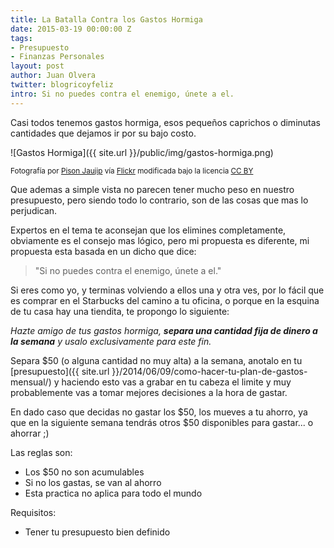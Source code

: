 ```yaml
---
title: La Batalla Contra los Gastos Hormiga
date: 2015-03-19 00:00:00 Z
tags:
- Presupuesto
- Finanzas Personales
layout: post
author: Juan Olvera
twitter: blogricoyfeliz
intro: Si no puedes contra el enemigo, únete a el.
---
```


Casi todos tenemos gastos hormiga, esos pequeños caprichos o diminutas cantidades que dejamos ir por su bajo costo. 

![Gastos Hormiga]({{ site.url }}/public/img/gastos-hormiga.png)

<small class="pic-credit">Fotografía por [Pison Jaujip](https://www.flickr.com/photos/pisonjaujip/) vía [Flickr](https://www.flickr.com/photos/pisonjaujip/6895645163/in/photolist-bvkZ4R-b6Z9bk-62aW4h-9Dvc1e-aUzrVc-84A7fp-bscNcP-ahXzva-5TCYYS-8vePi8-9KcrWz-5TyDR4-85mHic-b2hFmZ-6wutph-f4uzNt-c6RQvj-9g561x-8L5pXR-eawd5X-eaBSoS-35M5ek-aGhkwi-eZR3Rs-5MhqRk-4SF9NY-a9HW6f-ajYd8E-9g55Tr-5jx2b4-5W94r2-5rueY2-f4JReJ-9Y51BL-6sJfKz-7QyySH-9wTrRL-9KcrSF-adCqN5-c2rKpu-9vt4Nn-6FyRLq-6FyRKs-9LXbXX-a272Uq-8oKZh4-azDdVc-f4uzrc-9MYYc6-8Pckdv) modificada bajo la licencia [CC BY](http://creativecommons.org/licenses/by/2.0/)</small>

Que ademas a simple vista no parecen tener mucho peso en nuestro presupuesto, pero siendo todo lo contrario, son de las cosas que mas lo perjudican.

Expertos en el tema te aconsejan que los elimines completamente, obviamente es el consejo mas lógico, pero mi propuesta es diferente, mi propuesta esta basada en un dicho que dice:

> "Si no puedes contra el enemigo, únete a el."

Si eres como yo, y terminas volviendo a ellos una y otra ves, por lo fácil que es comprar en el Starbucks del camino a tu oficina, o porque en la esquina de tu casa hay una tiendita, te propongo lo siguiente:

*Hazte amigo de tus gastos hormiga, **separa una cantidad fija de dinero a la semana** y usalo exclusivamente para este fin.*

Separa $50 (o alguna cantidad no muy alta) a la semana, anotalo en tu [presupuesto]({{ site.url }}/2014/06/09/como-hacer-tu-plan-de-gastos-mensual/) y haciendo esto vas a grabar en tu cabeza el limite y muy probablemente vas a tomar mejores decisiones a la hora de gastar.

En dado caso que decidas no gastar los $50, los mueves a tu ahorro, ya que en la siguiente semana tendrás otros $50 disponibles para gastar... o ahorrar ;)

Las reglas son:

- Los $50 no son acumulables
- Si no los gastas, se van al ahorro
- Esta practica no aplica para todo el mundo

Requisitos:

- Tener tu presupuesto bien definido
